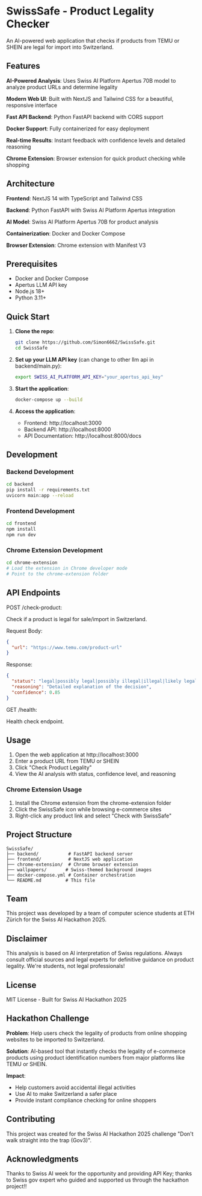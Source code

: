 # SwissSafe - Product Legality Checker

An AI-powered web application that checks if products from TEMU or SHEIN are legal for import into Switzerland.

## Features

**AI-Powered Analysis**: Uses Swiss AI Platform Apertus 70B model to analyze product URLs and determine legality

**Modern Web UI**: Built with NextJS and Tailwind CSS for a beautiful, responsive interface

**Fast API Backend**: Python FastAPI backend with CORS support

**Docker Support**: Fully containerized for easy deployment

**Real-time Results**: Instant feedback with confidence levels and detailed reasoning

**Chrome Extension**: Browser extension for quick product checking while shopping

## Architecture

**Frontend**: NextJS 14 with TypeScript and Tailwind CSS

**Backend**: Python FastAPI with Swiss AI Platform Apertus integration

**AI Model**: Swiss AI Platform Apertus 70B for product analysis

**Containerization**: Docker and Docker Compose

**Browser Extension**: Chrome extension with Manifest V3

## Prerequisites

- Docker and Docker Compose
- Apertus LLM API key
- Node.js 18+
- Python 3.11+

## Quick Start

1. **Clone the repo**:
   ```bash
   git clone https://github.com/Simon666Z/SwissSafe.git
   cd SwissSafe
   ```

2. **Set up your LLM API key** (can change to other llm api in backend/main.py):
   ```bash
   export SWISS_AI_PLATFORM_API_KEY="your_apertus_api_key" 
   ```

3. **Start the application**:
   ```bash
   docker-compose up --build
   ```

4. **Access the application**:
   - Frontend: http://localhost:3000
   - Backend API: http://localhost:8000
   - API Documentation: http://localhost:8000/docs

## Development

### Backend Development
```bash
cd backend
pip install -r requirements.txt
uvicorn main:app --reload
```

### Frontend Development
```bash
cd frontend
npm install
npm run dev
```

### Chrome Extension Development
```bash
cd chrome-extension
# Load the extension in Chrome developer mode
# Point to the chrome-extension folder
```

## API Endpoints

POST /check-product:

Check if a product is legal for sale/import in Switzerland.

Request Body:
```json
{
  "url": "https://www.temu.com/product-url"
}
```

Response:
```json
{
  "status": "legal|possibly legal|possibly illegal|illegal|likely legal|likely illegal",
  "reasoning": "Detailed explanation of the decision",
  "confidence": 0.85
}
```

GET /health:

Health check endpoint.

## Usage

1. Open the web application at http://localhost:3000
2. Enter a product URL from TEMU or SHEIN
3. Click "Check Product Legality"
4. View the AI analysis with status, confidence level, and reasoning

### Chrome Extension Usage
1. Install the Chrome extension from the chrome-extension folder
2. Click the SwissSafe icon while browsing e-commerce sites
3. Right-click any product link and select "Check with SwissSafe"

## Project Structure

```
SwissSafe/
├── backend/           # FastAPI backend server
├── frontend/          # NextJS web application
├── chrome-extension/  # Chrome browser extension
├── wallpapers/       # Swiss-themed background images
├── docker-compose.yml # Container orchestration
└── README.md         # This file
```

## Team

This project was developed by a team of computer science students at ETH Zürich for the Swiss AI Hackathon 2025.

## Disclaimer

This analysis is based on AI interpretation of Swiss regulations. Always consult official sources and legal experts for definitive guidance on product legality. We're students, not legal professionals!

## License

MIT License - Built for Swiss AI Hackathon 2025

## Hackathon Challenge

**Problem**: Help users check the legality of products from online shopping websites to be imported to Switzerland.

**Solution**: AI-based tool that instantly checks the legality of e-commerce products using product identification numbers from major platforms like TEMU or SHEIN.

**Impact**: 
- Help customers avoid accidental illegal activities
- Use AI to make Switzerland a safer place
- Provide instant compliance checking for online shoppers

## Contributing

This project was created for the Swiss AI Hackathon 2025 challenge "Don't walk straight into the trap (Gov3)".

## Acknowledgments

Thanks to Swiss AI week for the opportunity and providing API Key; thanks to Swiss gov expert who guided and supported us through the hackathon project!!